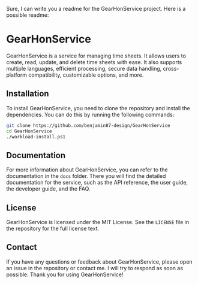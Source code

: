 Sure, I can write you a readme for the GearHonService project. Here is a possible readme:

# GearHonService

GearHonService is a service for managing time sheets. It allows users to create, read, update, and delete time sheets with ease. It also supports multiple languages, efficient processing, secure data handling, cross-platform compatibility, customizable options, and more.

## Installation

To install GearHonService, you need to clone the repository and install the dependencies. You can do this by running the following commands:

```bash
git clone https://github.com/benjamin87-design/GearHonService
cd GearHonService
./workload-install.ps1
```

## Documentation

For more information about GearHonService, you can refer to the documentation in the `docs` folder. There you will find the detailed documentation for the service, such as the API reference, the user guide, the developer guide, and the FAQ.

## License

GearHonService is licensed under the MIT License. See the `LICENSE` file in the repository for the full license text.

## Contact

If you have any questions or feedback about GearHonService, please open an issue in the repository or contact me. I will try to respond as soon as possible. Thank you for using GearHonService!
